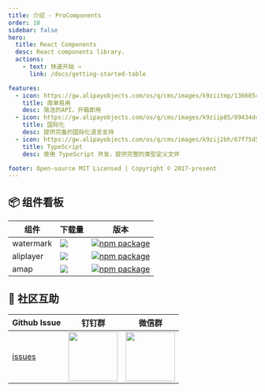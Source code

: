 ```yaml
---
title: 介绍 - ProComponents
order: 10
sidebar: false
hero:
  title: React Components
  desc: React components library.
  actions:
    - text: 快速开始 →
      link: /docs/getting-started-table

features:
  - icon: https://gw.alipayobjects.com/os/q/cms/images/k9ziitmp/13668549-b393-42a2-97c3-a6365ba87ac2_w96_h96.png
    title: 简单易用
    desc: 简洁的API，开箱即用
  - icon: https://gw.alipayobjects.com/os/q/cms/images/k9ziip85/89434dcf-5f1d-4362-9ce0-ab8012a85924_w96_h96.png
    title: 国际化
    desc: 提供完备的国际化语言支持
  - icon: https://gw.alipayobjects.com/os/q/cms/images/k9zij2bh/67f75d56-0d62-47d6-a8a5-dbd0cb79a401_w96_h96.png
    title: TypeScript
    desc: 使用 TypeScript 开发，提供完整的类型定义文件

footer: Open-source MIT Licensed | Copyright © 2017-present
---
```


## 📦 组件看板

| 组件 | 下载量 | 版本 |
| --- | --- | --- |
| watermark | [![](https://img.shields.io/npm/dw/@pansy/react-watermark.svg)](https://www.npmjs.com/package/@pansy/react-watermark) | [![npm package](https://img.shields.io/npm/v/@pansy/react-watermark.svg?style=flat-square?style=flat-square)](https://www.npmjs.com/package/@pansy/react-watermark) |
| aliplayer | [![](https://img.shields.io/npm/dw/@pansy/react-aliplayer.svg)](https://www.npmjs.com/package/@pansy/react-aliplayer) | [![npm package](https://img.shields.io/npm/v/@pansy/react-aliplayer.svg?style=flat-square?style=flat-square)](https://www.npmjs.com/package/@pansy/react-aliplayer) |
| amap | [![](https://img.shields.io/npm/dw/@pansy/react-amap.svg)](https://www.npmjs.com/package/@pansy/react-amap) | [![npm package](https://img.shields.io/npm/v/@pansy/react-amap.svg?style=flat-square?style=flat-square)](https://www.npmjs.com/package/@pansy/react-amap) |

## 🌟 社区互助

| Github Issue                                      | 钉钉群                                                                                     | 微信群                                                                                   |
| ------------------------------------------------- | ------------------------------------------------------------------------------------------ | ---------------------------------------------------------------------------------------- |
| [issues](https://github.com/pansyjs/react-components/issues) | <img src="https://github.com/alitajs/alita/blob/master/public/dingding.png" width="100" /> | <img src="https://github.com/alitajs/alita/blob/master/public/wechat.png" width="100" /> |


